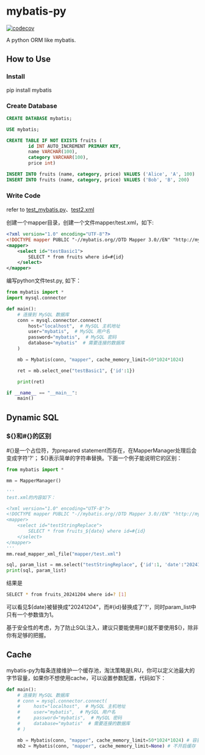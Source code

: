 # mybatis-py
[![codecov](https://codecov.io/gh/ralgond/mybatis-py/branch/main/graph/badge.svg)](https://codecov.io/gh/ralgond/mybatis-py)


A python ORM like mybatis.

## How to Use

### Install 
pip install mybatis

### Create Database
```sql
CREATE DATABASE mybatis;

USE mybatis;

CREATE TABLE IF NOT EXISTS fruits (
        id INT AUTO_INCREMENT PRIMARY KEY, 
        name VARCHAR(100),
        category VARCHAR(100),
        price int)

INSERT INTO fruits (name, category, price) VALUES ('Alice', 'A', 100)
INSERT INTO fruits (name, category, price) VALUES ('Bob', 'B', 200)
```

### Write Code

refer to [test_mybatis.py](https://github.com/ralgond/mybatis-py/blob/main/test/test_mybatis.py)、[test2.xml](https://github.com/ralgond/mybatis-py/blob/main/mapper/test.xml)

创建一个mapper目录，创建一个文件mapper/test.xml，如下:
```xml
<?xml version="1.0" encoding="UTF-8"?>
<!DOCTYPE mapper PUBLIC "-//mybatis.org//DTD Mapper 3.0//EN" "http://mybatis.org/dtd/mybatis-3-mapper.dtd">
<mapper>
    <select id="testBasic1">
        SELECT * from fruits where id=#{id}
    </select>
</mapper>
```
编写python文件test.py, 如下：
```python
from mybatis import *
import mysql.connector

def main():
    # 连接到 MySQL 数据库
    conn = mysql.connector.connect(
        host="localhost",  # MySQL 主机地址
        user="mybatis",  # MySQL 用户名
        password="mybatis",  # MySQL 密码
        database="mybatis"  # 需要连接的数据库
    )

    mb = Mybatis(conn, "mapper", cache_memory_limit=50*1024*1024)

    ret = mb.select_one("testBasic1", {'id':1})

    print(ret)

if __name__ == "__main__":
    main()
```

## Dynamic SQL
### ${}和#{}的区别
#{}是一个占位符，为prepared statement而存在，在MapperManager处理后会变成字符'?'；
${}表示简单的字符串替换。下面一个例子能说明它的区别：
```python
from mybatis import *

mm = MapperManager()

'''
test.xml的内容如下：

<?xml version="1.0" encoding="UTF-8"?>
<!DOCTYPE mapper PUBLIC "-//mybatis.org//DTD Mapper 3.0//EN" "http://mybatis.org/dtd/mybatis-3-mapper.dtd">
<mapper>
    <select id="testStringReplace">
        SELECT * from fruits_${date} where id=#{id}
    </select>
</mapper>
'''
mm.read_mapper_xml_file("mapper/test.xml")

sql, param_list = mm.select("testStringReplace", {'id':1, 'date':"20241204"})
print(sql, param_list)
```
结果是
```bash
SELECT * from fruits_20241204 where id=? [1]
```
可以看见${date}被替换成"20241204"，而#{id}替换成了'?'，同时param_list中只有一个参数值为1。

基于安全性的考虑，为了防止SQL注入，建议只要能使用#{}就不要使用${}，除非你有足够的把握。

## Cache
mybatis-py为每条连接维护一个缓存池，淘汰策略是LRU，你可以定义池最大的字节容量，如果你不想使用cache，可以设置参数配置，代码如下：
```python
def main():
    # 连接到 MySQL 数据库
    # conn = mysql.connector.connect(
    #     host="localhost",  # MySQL 主机地址
    #     user="mybatis",  # MySQL 用户名
    #     password="mybatis",  # MySQL 密码
    #     database="mybatis"  # 需要连接的数据库
    # )

    mb = Mybatis(conn, "mapper", cache_memory_limit=50*1024*1024) # 容量上限为50MB
    mb2 = Mybatis(conn, "mapper", cache_memory_limit=None) # 不开启缓存
```